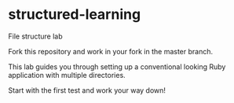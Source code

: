 structured-learning
===================

File structure lab

Fork this repository and work in your fork in the master branch.

This lab guides you through setting up a conventional looking Ruby application with multiple directories.

Start with the first test and work your way down!
